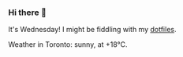 ### Hi there :wave:

It's Wednesday! I might be fiddling with my [dotfiles](https://github.com/bewuethr/dotfiles).

Weather in Toronto: sunny, at +18°C.
